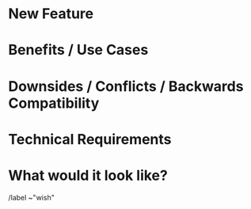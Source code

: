 [comment]: # (Keep in mind that this is a FOSS project, maintained voluntarily, so please pay attention to language.)

# New Feature

[comment]: # (Describe what the new feature could look like.)

# Benefits / Use Cases

[comment]: # (Describe what the advantages of this new feature are and some use cases.)

# Downsides / Conflicts / Backwards Compatibility

[comment]: # (If you can imagine some downsides or conflicts that this new feature could introduce, you may describe them here.)

# Technical Requirements

[comment]: # (If possible, describe what technical requirements this new feature has. Does it need an external library? Does it require a substantial structural change? ...)

# What would it look like?

[comment]: # (If it makes sense, add screenshots, sketchups, possible command-line arguments etc. that illustrate how you image the new feature to behave.)

/label ~"wish"
